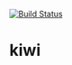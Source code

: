 [![Build Status](https://travis-ci.com/from-source/kiwi.svg?branch=master)](https://travis-ci.com/from-source/kiwi)

# kiwi


